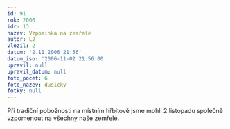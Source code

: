 ```yaml
---
id: 91
rok: 2006
idr: 13
nazev: Vzpomínka na zemřelé
autor: LJ
vlozil: 2
datum: '2.11.2006 21:56'
datum_iso: '2006-11-02 21:56:00'
upravil: null
upravil_datum: null
foto_pocet: 6
foto_nazev: dusicky
fotky: null
---
```

Při tradiční pobožnosti na místním hřbitově jsme mohli 2.listopadu společně vzpomenout na všechny naše zemřelé.
